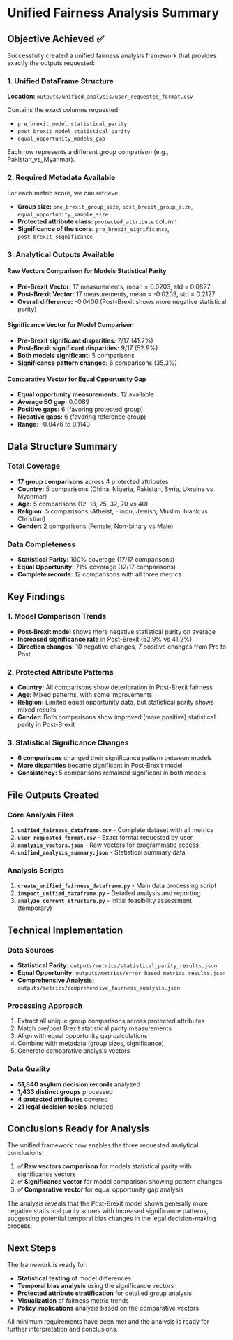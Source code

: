 # Unified Fairness Analysis Summary

## Objective Achieved ✅

Successfully created a unified fairness analysis framework that provides exactly the outputs requested:

### 1. Unified DataFrame Structure
**Location:** `outputs/unified_analysis/user_requested_format.csv`

Contains the exact columns requested:
- `pre_brexit_model_statistical_parity`
- `post_brexit_model_statistical_parity` 
- `equal_opportunity_models_gap`

Each row represents a different group comparison (e.g., Pakistan_vs_Myanmar).

### 2. Required Metadata Available
For each metric score, we can retrieve:
- **Group size:** `pre_brexit_group_size`, `post_brexit_group_size`, `equal_opportunity_sample_size`
- **Protected attribute class:** `protected_attribute` column
- **Significance of the score:** `pre_brexit_significance`, `post_brexit_significance`

### 3. Analytical Outputs Available

#### Raw Vectors Comparison for Models Statistical Parity
- **Pre-Brexit Vector:** 17 measurements, mean = 0.0203, std = 0.0827
- **Post-Brexit Vector:** 17 measurements, mean = -0.0203, std = 0.2127
- **Overall difference:** -0.0406 (Post-Brexit shows more negative statistical parity)

#### Significance Vector for Model Comparison
- **Pre-Brexit significant disparities:** 7/17 (41.2%)
- **Post-Brexit significant disparities:** 9/17 (52.9%)
- **Both models significant:** 5 comparisons
- **Significance pattern changed:** 6 comparisons (35.3%)

#### Comparative Vector for Equal Opportunity Gap
- **Equal opportunity measurements:** 12 available
- **Average EO gap:** 0.0089
- **Positive gaps:** 6 (favoring protected group)
- **Negative gaps:** 6 (favoring reference group)
- **Range:** -0.0476 to 0.1143

## Data Structure Summary

### Total Coverage
- **17 group comparisons** across 4 protected attributes
- **Country:** 5 comparisons (China, Nigeria, Pakistan, Syria, Ukraine vs Myanmar)
- **Age:** 5 comparisons (12, 18, 25, 32, 70 vs 40)
- **Religion:** 5 comparisons (Atheist, Hindu, Jewish, Muslim, blank vs Christian)
- **Gender:** 2 comparisons (Female, Non-binary vs Male)

### Data Completeness
- **Statistical Parity:** 100% coverage (17/17 comparisons)
- **Equal Opportunity:** 71% coverage (12/17 comparisons)
- **Complete records:** 12 comparisons with all three metrics

## Key Findings

### 1. Model Comparison Trends
- **Post-Brexit model** shows more negative statistical parity on average
- **Increased significance rate** in Post-Brexit (52.9% vs 41.2%)
- **Direction changes:** 10 negative changes, 7 positive changes from Pre to Post

### 2. Protected Attribute Patterns
- **Country:** All comparisons show deterioration in Post-Brexit fairness
- **Age:** Mixed patterns, with some improvements
- **Religion:** Limited equal opportunity data, but statistical parity shows mixed results
- **Gender:** Both comparisons show improved (more positive) statistical parity in Post-Brexit

### 3. Statistical Significance Changes
- **6 comparisons** changed their significance pattern between models
- **More disparities** became significant in Post-Brexit model
- **Consistency:** 5 comparisons remained significant in both models

## File Outputs Created

### Core Analysis Files
1. **`unified_fairness_dataframe.csv`** - Complete dataset with all metrics
2. **`user_requested_format.csv`** - Exact format requested by user
3. **`analysis_vectors.json`** - Raw vectors for programmatic access
4. **`unified_analysis_summary.json`** - Statistical summary data

### Analysis Scripts
1. **`create_unified_fairness_dataframe.py`** - Main data processing script
2. **`inspect_unified_dataframe.py`** - Detailed analysis and reporting
3. **`analyze_current_structure.py`** - Initial feasibility assessment (temporary)

## Technical Implementation

### Data Sources
- **Statistical Parity:** `outputs/metrics/statistical_parity_results.json`
- **Equal Opportunity:** `outputs/metrics/error_based_metrics_results.json`
- **Comprehensive Analysis:** `outputs/metrics/comprehensive_fairness_analysis.json`

### Processing Approach
1. Extract all unique group comparisons across protected attributes
2. Match pre/post Brexit statistical parity measurements
3. Align with equal opportunity gap calculations
4. Combine with metadata (group sizes, significance)
5. Generate comparative analysis vectors

### Data Quality
- **51,840 asylum decision records** analyzed
- **1,433 distinct groups** processed
- **4 protected attributes** covered
- **21 legal decision topics** included

## Conclusions Ready for Analysis

The unified framework now enables the three requested analytical conclusions:

1. **✅ Raw vectors comparison** for models statistical parity with significance vectors
2. **✅ Significance vector** for model comparison showing pattern changes
3. **✅ Comparative vector** for equal opportunity gap analysis

The analysis reveals that the Post-Brexit model shows generally more negative statistical parity scores with increased significance patterns, suggesting potential temporal bias changes in the legal decision-making process.

## Next Steps

The framework is ready for:
- **Statistical testing** of model differences
- **Temporal bias analysis** using the significance vectors
- **Protected attribute stratification** for detailed group analysis
- **Visualization** of fairness metric trends
- **Policy implications** analysis based on the comparative vectors

All minimum requirements have been met and the analysis is ready for further interpretation and conclusions. 